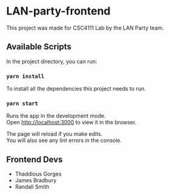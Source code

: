 # LAN-party-frontend

This project was made for CSC4111 Lab by the LAN Party team.

## Available Scripts

In the project directory, you can run:

### `yarn install`

To install all the dependencies this project needs to run.

### `yarn start`

Runs the app in the development mode.<br />
Open [http://localhost:3000](http://localhost:3000) to view it in the browser.

The page will reload if you make edits.<br />
You will also see any lint errors in the console.

## Frontend Devs
* Thaddious Gorges
* James Bradbury
* Randall Smith

